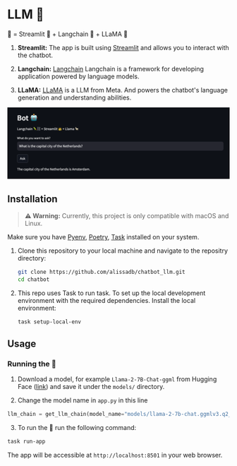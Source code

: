 # LLM 🤖

🤖 = Streamlit 👑 + Langchain 🦜️ + LLaMA 🦙

1. **Streamlit:**
   The app is built using [Streamlit](https://streamlit.io/) and allows you to interact with the chatbot.

2. **Langchain:**
   [Langchain](https://python.langchain.com/docs/get_started/introduction.html) Langchain is a framework for developing application powered by language models.

3. **LLaMA:**
   [LLaMA](https://ai.meta.com/blog/large-language-model-llama-meta-ai/) is a LLM from Meta. And powers the chatbot's language generation and understanding abilities.

![Example](figures/Example.png)

## Installation

> **⚠️ Warning:** Currently, this project is only compatible with macOS and Linux.

Make sure you have [Pyenv](https://github.com/pyenv/pyenv), [Poetry](https://python-poetry.org/), [Task](https://taskfile.dev/#/installation) installed on your system.

1. Clone this repository to your local machine and navigate to the repositry directory:

   ```bash
   git clone https://github.com/alissadb/chatbot_llm.git
   cd chatbot
   ```

2. This repo uses Task to run task. To set up the local development environment with the required dependencies. Install the local environment:

   ```bash
   task setup-local-env
   ```

## Usage

### Running the 🤖

1. Download a model, for example `Llama-2-7B-Chat-ggml` from Hugging Face ([link](https://huggingface.co/localmodels/Llama-2-7B-Chat-ggml/blob/main/llama-2-7b-chat.ggmlv3.q2_K.bin)) and save it under the `models/` directory.

2. Change the model name in `app.py` in this line

```python
llm_chain = get_llm_chain(model_name="models/llama-2-7b-chat.ggmlv3.q2_K.bin")
```

3. To run the 🤖 run the following command:

```bash
task run-app
```

The app will be accessible at `http://localhost:8501` in your web browser.

